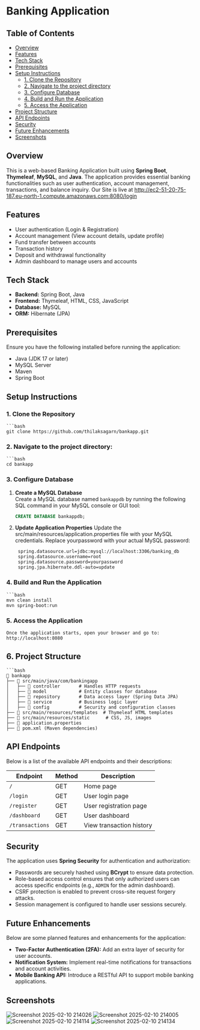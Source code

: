 # Banking Application

## Table of Contents
- [Overview](#overview)
- [Features](#features)
- [Tech Stack](#tech-stack)
- [Prerequisites](#prerequisites)
- [Setup Instructions](#setup-instructions)
  - [1. Clone the Repository](#1-clone-the-repository)
  - [2. Navigate to the project directory](#2-Navigate-to-the-project-directory)
  - [3. Configure Database](#3-configure-database)
  - [4. Build and Run the Application](#4-build-and-run-the-application)
  - [5. Access the Application](#5-access-the-application)
- [Project Structure](#project-structure)
- [API Endpoints](#api-endpoints)
- [Security](#security)
- [Future Enhancements](#future-enhancements)
- [Screenshots](#screenshots)

## Overview
This is a web-based Banking Application built using **Spring Boot**, **Thymeleaf**, **MySQL**, and **Java**. The application provides essential banking functionalities such as user authentication, account management, transactions, and balance inquiry.
Our Site is live at http://ec2-51-20-75-187.eu-north-1.compute.amazonaws.com:8080/login
## Features
- User authentication (Login & Registration)
- Account management (View account details, update profile)
- Fund transfer between accounts
- Transaction history
- Deposit and withdrawal functionality
- Admin dashboard to manage users and accounts

## Tech Stack
- **Backend:** Spring Boot, Java
- **Frontend:** Thymeleaf, HTML, CSS, JavaScript
- **Database:** MySQL
- **ORM:** Hibernate (JPA)

## Prerequisites
Ensure you have the following installed before running the application:
- Java (JDK 17 or later)
- MySQL Server
- Maven
- Spring Boot

## Setup Instructions

### 1. Clone the Repository
    ```bash
    git clone https://github.com/thilaksagarn/bankapp.git
### 2. Navigate to the project directory:
    ```bash
    cd bankapp
### 3. Configure Database

1. **Create a MySQL Database**  
   Create a MySQL database named `bankappdb` by running the following SQL command in your MySQL console or GUI tool:
   ```sql
   CREATE DATABASE bankappdb;
2. **Update Application Properties**
   Update the src/main/resources/application.properties file with your MySQL credentials. Replace yourpassword with your actual MySQL password:
   ```properties
    spring.datasource.url=jdbc:mysql://localhost:3306/banking_db
    spring.datasource.username=root
    spring.datasource.password=yourpassword
    spring.jpa.hibernate.ddl-auto=update
### 4. Build and Run the Application
    ```bash
    mvn clean install
    mvn spring-boot:run
### 5. Access the Application
    Once the application starts, open your browser and go to:
    http://localhost:8080

## 6. Project Structure
    ```bash
    📂 bankapp
    ├── 📂 src/main/java/com/bankingapp
    │   ├── 📂 controller       # Handles HTTP requests
    │   ├── 📂 model            # Entity classes for database
    │   ├── 📂 repository       # Data access layer (Spring Data JPA)
    │   ├── 📂 service          # Business logic layer
    │   ├── 📂 config           # Security and configuration classes
    ├── 📂 src/main/resources/templates  # Thymeleaf HTML templates
    ├── 📂 src/main/resources/static      # CSS, JS, images
    ├── 📜 application.properties
    ├── 📜 pom.xml (Maven dependencies)
## API Endpoints

Below is a list of the available API endpoints and their descriptions:

| Endpoint         | Method | Description                     |
|------------------|--------|---------------------------------|
| `/`              | GET    | Home page                       |
| `/login`         | GET    | User login page                 |
| `/register`      | GET    | User registration page          |
| `/dashboard`     | GET    | User dashboard                  |
| `/transactions`  | GET    | View transaction history        |

## Security

The application uses **Spring Security** for authentication and authorization:
- Passwords are securely hashed using **BCrypt** to ensure data protection.
- Role-based access control ensures that only authorized users can access specific endpoints (e.g., `ADMIN` for the admin dashboard).
- CSRF protection is enabled to prevent cross-site request forgery attacks.
- Session management is configured to handle user sessions securely.

## Future Enhancements

Below are some planned features and enhancements for the application:
- **Two-Factor Authentication (2FA):** Add an extra layer of security for user accounts.
- **Notification System:** Implement real-time notifications for transactions and account activities.
- **Mobile Banking API:** Introduce a RESTful API to support mobile banking applications.
## Screenshots
 ![Screenshot 2025-02-10 214026](https://github.com/user-attachments/assets/43ba790d-d6b3-4602-bf17-9aaef49b77ef)
 ![Screenshot 2025-02-10 214005](https://github.com/user-attachments/assets/e73e1928-6fc6-4c6f-913b-b06a9ee53553)
 ![Screenshot 2025-02-10 214114](https://github.com/user-attachments/assets/c18a3dfb-ce76-4755-8602-2fd4bda4ee6f)
 ![Screenshot 2025-02-10 214134](https://github.com/user-attachments/assets/9c351f59-15c4-4d74-899f-5d9852079642)




